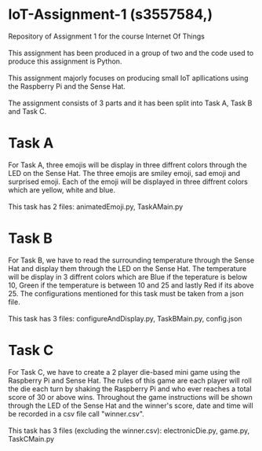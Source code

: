 # IoT-Assignment-1 (s3557584,)
Repository of Assignment 1 for the course Internet Of Things<br/><br/>
This assignment has been produced in a group of two and the code used to produce this assignment is Python.<br/><br/>
This assignment majorly focuses on producing small IoT apllications using the Raspberry Pi and the Sense Hat.<br/><br/>
The assignment consists of 3 parts and it has been split into Task A, Task B and Task C.
# Task A
For Task A, three emojis will be display in three diffrent colors through the LED on the Sense Hat. The three emojis are smiley emoji, sad emoji and surprised emoji. Each of the emoji will be displayed in three diffrent colors which are yellow, white and blue.<br/><br/>
This task has 2 files: animatedEmoji.py, TaskAMain.py
# Task B
For Task B, we have to read the surrounding temperature through the Sense Hat and display them through the LED on the Sense Hat. The temperature will be display in 3 diffrent colors which are Blue if the teperature is below 10, Green if the temperature is between 10 and 25 and lastly Red if its above 25.
The configurations mentioned for this task must be taken from a json file.<br/><br/>
This task has 3 files: configureAndDisplay.py, TaskBMain.py, config.json
# Task C
For Task C, we have to create a 2 player die-based mini game using the Raspberry Pi and Sense Hat. The rules of this game are each player will roll the die each turn by shaking the Raspberry Pi and who ever reaches a total score of 30 or above wins. Throughout the game instructions will be shown through the LED of the Sense Hat and the winner's score, date and time will be recorded in a csv file call "winner.csv".<br/><br/>
This task has 3 files (excluding the winner.csv): electronicDie.py, game.py, TaskCMain.py
